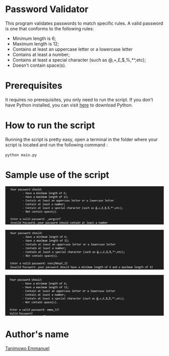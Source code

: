 # Password Validator

This program validates passwords to match specific rules. A valid password is one that conforms to the following rules:
- Minimum length is 6;
- Maximum length is 12;
- Contains at least an uppercase letter or a lowercase letter
- Contains at least a number;
- Contains at least a special character (such as @,+,£,$,%,*^,etc);
- Doesn't contain space(s).

# Prerequisites

It requires no prerequisites, you only need to run the script. If you don't have Python installed, you can visit [here](https://www.python.org/downloads/) to download Python.

# How to run the script

Running the script is pretty easy, open a terminal in the folder where your script is located and run the following command :

`python main.py`

# Sample use of the script

![alt text](https://github.com/Mannuel25/py-projects/blob/master/all-python-codes/password-validator/screenshot_1.png)

![alt text](https://github.com/Mannuel25/py-projects/blob/master/all-python-codes/password-validator/screenshot_2.png)

![alt text](https://github.com/Mannuel25/py-projects/blob/master/all-python-codes/password-validator/screenshot_3.png)

# Author's name

[Tanimowo Emmanuel](https://github.com/Mannuel25)